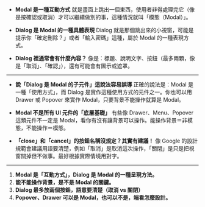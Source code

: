 * **Modal 是一種互動方式**
  就是畫面上跳出一個東西，使用者非得處理完它（像是按確認或取消）才可以繼續做別的事，這種情況就叫「模態（Modal）」。

* **Dialog 是 Modal 的一種具體表現**
  Dialog 就是那個跳出來的小視窗，可能是提示你「確定刪除？」或者「輸入密碼」這種，屬於 Modal 的一種表現方式。

* **Dialog 裡通常會有什麼內容？**
  像是：標題、說明文字、按鈕（最多兩顆，像是「取消」、「確認」），還有可能會有圖示或遮罩。

---

* **說「Dialog 是 Modal 的子元件」這說法容易誤導**
  正確的說法是：Modal 是一種「使用方式」，而 Dialog 是實作這種使用方式的元件之一。你也可以用 Drawer 或 Popover 來實作 Modal，只要背景不能操作就算是 Modal。

* **Modal 不是所有 UI 元件的「底層基礎」**
  有些像 Drawer、Menu、Popover 這類元件不一定是 Modal，看你有沒有讓背景可以操作。能操作背景＝非模態，不能操作＝模態。

* **「close」和「cancel」的按鈕名稱沒規定？其實有建議！**
  像 Google 的設計規範會建議用語要清楚，例如「取消」是取消這次操作，「關閉」是只是把視窗關掉但不做事。最好根據實際情境用對字。

---

1. **Modal 是「互動方式」，Dialog 是 Modal 的一種呈現方法。**
2. **能不能操作背景，是不是 Modal 的關鍵。**
3. **Dialog 最多放兩個按鈕，語意要清楚（取消 vs 關閉）**
4. **Popover、Drawer 可以是 Modal，也可以不是，端看怎麼設計。**

